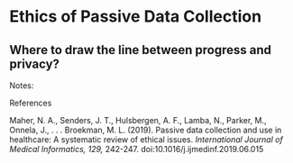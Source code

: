# Ethics of Passive Data Collection
## Where to draw the line between progress and privacy?

Notes:

References
<div style=“text-indent: -36px; padding-left: 36px;”>
<p>Maher, N. A., Senders, J. T., Hulsbergen, A. F., Lamba, N., Parker, M., Onnela, J., . . . Broekman, M. L. (2019). Passive data collection and use in healthcare: A systematic review of ethical issues. <em>International Journal of Medical Informatics, 129,</em> 242-247. doi:10.1016/j.ijmedinf.2019.06.015</p>
